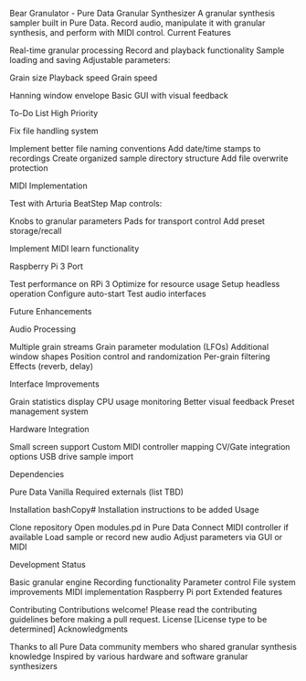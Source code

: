 Bear Granulator - Pure Data Granular Synthesizer
A granular synthesis sampler built in Pure Data. Record audio, manipulate it with granular synthesis, and perform with MIDI control.
Current Features

Real-time granular processing
Record and playback functionality
Sample loading and saving
Adjustable parameters:

Grain size
Playback speed
Grain speed


Hanning window envelope
Basic GUI with visual feedback

To-Do List
High Priority

Fix file handling system

Implement better file naming conventions
Add date/time stamps to recordings
Create organized sample directory structure
Add file overwrite protection


MIDI Implementation

Test with Arturia BeatStep
Map controls:

Knobs to granular parameters
Pads for transport control
Add preset storage/recall


Implement MIDI learn functionality


Raspberry Pi 3 Port

Test performance on RPi 3
Optimize for resource usage
Setup headless operation
Configure auto-start
Test audio interfaces



Future Enhancements

Audio Processing

Multiple grain streams
Grain parameter modulation (LFOs)
Additional window shapes
Position control and randomization
Per-grain filtering
Effects (reverb, delay)


Interface Improvements

Grain statistics display
CPU usage monitoring
Better visual feedback
Preset management system


Hardware Integration

Small screen support
Custom MIDI controller mapping
CV/Gate integration options
USB drive sample import



Dependencies

Pure Data Vanilla
Required externals (list TBD)

Installation
bashCopy# Installation instructions to be added
Usage

Clone repository
Open modules.pd in Pure Data
Connect MIDI controller if available
Load sample or record new audio
Adjust parameters via GUI or MIDI

Development Status

 Basic granular engine
 Recording functionality
 Parameter control
 File system improvements
 MIDI implementation
 Raspberry Pi port
 Extended features

Contributing
Contributions welcome! Please read the contributing guidelines before making a pull request.
License
[License type to be determined]
Acknowledgments

Thanks to all Pure Data community members who shared granular synthesis knowledge
Inspired by various hardware and software granular synthesizers
